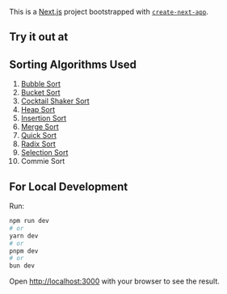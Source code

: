This is a [Next.js](https://nextjs.org/) project bootstrapped with [`create-next-app`](https://github.com/vercel/next.js/tree/canary/packages/create-next-app).

## Try it out at



## Sorting Algorithms Used

1. [Bubble Sort](https://en.wikipedia.org/wiki/Bubble_sort)
2. [Bucket Sort](https://en.wikipedia.org/wiki/Bucket_sort)
3. [Cocktail Shaker Sort](https://en.wikipedia.org/wiki/Cocktail_shaker_sort)
4. [Heap Sort](https://en.wikipedia.org/wiki/Heap_sort)
5. [Insertion Sort](https://en.wikipedia.org/wiki/Insertion_sort)
6. [Merge Sort](https://en.wikipedia.org/wiki/Merge_sort)
7. [Quick Sort](https://en.wikipedia.org/wiki/Quicksort)
8. [Radix Sort](https://en.wikipedia.org/wiki/Radix_sort)
9. [Selection Sort](https://en.wikipedia.org/wiki/Selection_sort)
10. Commie Sort

## For Local Development

Run:

```bash
npm run dev
# or
yarn dev
# or
pnpm dev
# or
bun dev
```

Open [http://localhost:3000](http://localhost:3000) with your browser to see the result.